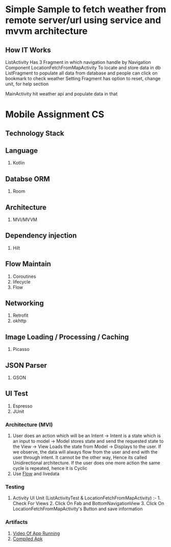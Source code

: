 # Simple Sample to fetch weather from remote server/url using service and mvvm architecture



## How IT Works
ListActivity Has 3 Fragment in which navigation handle by Navigation Component
LocationFetchFromMapActivity To locate and store data in db
ListFragment to populate all data from database and people can click on bookmark to check weather
Setting Fragment has option to reset, change unit, for help section

MainActivity hit weather api and populate data in that


# Mobile Assignment CS
## Technology Stack

## Language  
1. Kotlin  
## Databse ORM
1. Room

## Architecture
1. MVI/MVVM
## Dependency injection
1. Hilt

## Flow Maintain
1. Coroutines 
2. lifecycle 
3. Flow

## Networking
1. Retrofit 
2. okhttp 

## Image Loading / Processing / Caching
1. Picasso 

## JSON Parser
1. GSON 

## UI Test
1. Espresso 
2. JUnit





### Architecture (MVI)
1. User does an action which will be an Intent → Intent is a state which is an input to model → Model stores state and send the requested state to the View → View Loads the state from Model → Displays to the user. If we observe, the data will always flow from the user and end with the user through intent. It cannot be the other way, Hence its called Unidirectional architecture. If the user does one more action the same cycle is repeated, hence it is Cyclic
2. Use [Flow](https://miro.medium.com/max/4800/0*nO9r299fdSEt5qwb.png) and livedata

### Testing
1. 
    Activity UI Unit (ListActivityTest & LocationFetchFromMapActivity) :- 
       1. Check For Views
       2. Click On Fab and BottomNavigationView
       3. Click On LocationFetchFromMapActivity's Button and save information


### Artifacts 
1. [Video Of App Running](https://www.dropbox.com/s/sukzl2uxw0stecr/wea.mp4?dl=0)
2. [Compiled Apk](https://betafamily.com/supersend/app/f596f597-b02d-4020-b61e-2c719b3dd6ae (Please consume this link with in 3 days))




